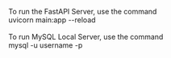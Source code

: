 To run the FastAPI Server, use the command <br />
uvicorn main:app --reload<br />
<br />
To run MySQL Local Server, use the command<br />
mysql -u username -p<br />